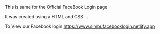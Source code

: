This is same for the Official FaceBook Login page

It was created using a HTML and  CSS ...

To View our Facebook login  https://www.simbufacebooklogin.netlify.app

